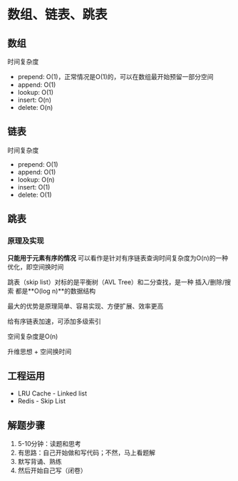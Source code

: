 # 数组、链表、跳表

## 数组
时间复杂度
- prepend: O(1)，正常情况是O(1)的，可以在数组最开始预留一部分空间
- append: O(1)
- lookup: O(1)
- insert: O(n)
- delete: O(n)

## 链表
时间复杂度
- prepend: O(1)
- append: O(1)
- lookup: O(n)
- insert: O(1)
- delete: O(1)

## 跳表
### 原理及实现
**只能用于元素有序的情况**
可以看作是针对有序链表查询时间复杂度为O(n)的一种优化，即空间换时间

跳表（skip list）对标的是平衡树（AVL Tree）和二分查找，是一种 插入/删除/搜索 都是**O(log n)**的数据结构

最大的优势是原理简单、容易实现、方便扩展、效率更高

给有序链表加速，可添加多级索引

空间复杂度是O(n)

升维思想 + 空间换时间

## 工程运用

- LRU Cache - Linked list
- Redis - Skip List

## 解题步骤
1. 5-10分钟：读题和思考
2. 有思路：自己开始做和写代码；不然，马上看题解
3. 默写背诵、熟练
4. 然后开始自己写（闭卷）
